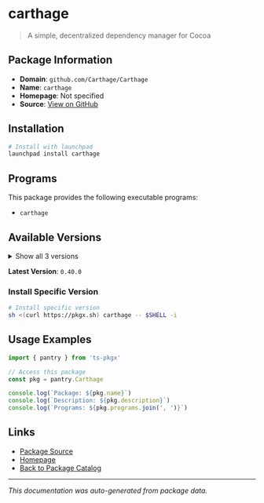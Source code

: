 # carthage

> A simple, decentralized dependency manager for Cocoa

## Package Information

- **Domain**: `github.com/Carthage/Carthage`
- **Name**: `carthage`
- **Homepage**: Not specified
- **Source**: [View on GitHub](https://github.com/pkgxdev/pantry/tree/main/projects/github.com/Carthage/Carthage/package.yml)

## Installation

```bash
# Install with launchpad
launchpad install carthage
```

## Programs

This package provides the following executable programs:

- `carthage`

## Available Versions

<details>
<summary>Show all 3 versions</summary>

- `0.40.0`, `0.39.1`, `0.39.0`

</details>

**Latest Version**: `0.40.0`

### Install Specific Version

```bash
# Install specific version
sh <(curl https://pkgx.sh) carthage -- $SHELL -i
```

## Usage Examples

```typescript
import { pantry } from 'ts-pkgx'

// Access this package
const pkg = pantry.Carthage

console.log(`Package: ${pkg.name}`)
console.log(`Description: ${pkg.description}`)
console.log(`Programs: ${pkg.programs.join(', ')}`)
```

## Links

- [Package Source](https://github.com/pkgxdev/pantry/tree/main/projects/github.com/Carthage/Carthage/package.yml)
- [Homepage](#)
- [Back to Package Catalog](../../../package-catalog.md)

---

*This documentation was auto-generated from package data.*

